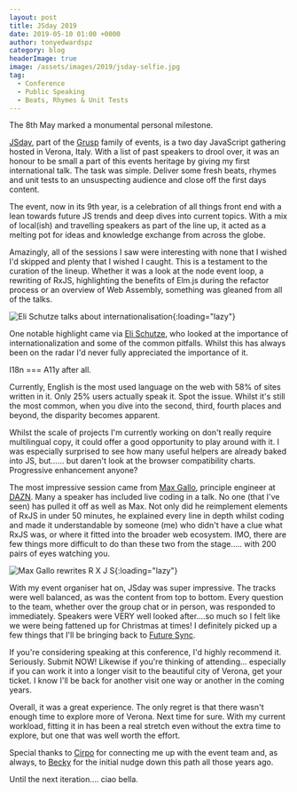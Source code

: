 ```yaml
---
layout: post
title: JSday 2019
date: 2019-05-10 01:00 +0000
author: tonyedwardspz
category: blog
headerImage: true
image: /assets/images/2019/jsday-selfie.jpg
tag:
  - Conference
  - Public Speaking
  - Beats, Rhymes & Unit Tests
---
```


The 8th May marked a monumental personal milestone.

[JSday](https://2019.jsday.it/), part of the [Grusp](https://www.grusp.org/it/) family of events, is a two day JavaScript gathering hosted in Verona, Italy. With a list of past speakers to drool over, it was an honour to be small a part of this events heritage by giving my first international talk. The task was simple. Deliver some fresh beats, rhymes and unit tests to an unsuspecting audience and close off the first days content.

The event, now in its 9th year, is a celebration of all things front end with a lean towards future JS trends and deep dives into current topics. With a mix of local(ish) and travelling speakers as part of the line up, it acted as a melting pot for ideas and knowledge exchange from across the globe.

Amazingly, all of the sessions I saw were interesting with none that I wished I'd skipped and plenty that I wished I caught. This is a testament to the curation of the lineup. Whether it was a look at the node event loop, a rewriting of RxJS, highlighting the benefits of Elm.js during the refactor process or an overview of Web Assembly, something was gleaned from all of the talks.

![Eli Schutze talks about internationalisation](/assets/images/2019/eli-schutze.jpg "Eli Schutze"){:loading="lazy"}

One notable highlight came via [Eli Schutze](https://twitter.com/elibelly), who looked at the importance of internationalization and some of the common pitfalls. Whilst this has always been on the radar I'd never fully appreciated the importance of it.

I18n === A11y after all.

Currently, English is the most used language on the web with 58% of sites written in it. Only 25% users actually speak it. Spot the issue. Whilst it's still the most common, when you dive into the second, third, fourth places and beyond, the disparity becomes apparent.

Whilst the scale of projects I'm currently working on don't really require multilingual copy, it could offer a good opportunity to play around with it. I was especially surprised to see how many useful helpers are already baked into JS, but…… but daren't look at the browser compatibility charts. Progressive enhancement anyone?

The most impressive session came from [Max Gallo](https://twitter.com/_maxgallo), principle engineer at [DAZN](https://twitter.com/dazneng). Many a speaker has included live coding in a talk. No one (that I've seen) has pulled it off as well as Max. Not only did he reimplement elements of RxJS in under 50 minutes, he explained every line in depth whilst coding and made it understandable by someone (me) who didn't have a clue what RxJS was, or where it fitted into the broader web ecosystem. IMO, there are few things more difficult to do than these two from the stage..... with 200 pairs of eyes watching you.

![Max Gallo rewrites R X J S](/assets/images/2019/max-gallo.jpg "Max Gallo"){:loading="lazy"}

With my event organiser hat on, JSday was super impressive. The tracks were well balanced, as was the content from top to bottom. Every question to the team, whether over the group chat or in person, was responded to immediately. Speakers were VERY well looked after….so much so I felt like we were being fattened up for Christmas at times! I definitely picked up a few things that I'll be bringing back to [Future Sync](https://futuresync.co.uk).

If you're considering speaking at this conference, I'd highly recommend it. Seriously. Submit NOW! Likewise if you're thinking of attending… especially if you can work it into a longer visit to the beautiful city of Verona, get your ticket. I know I'll be back for another visit one way or another in the coming years.

Overall, it was a great experience. The only regret is that there wasn't enough time to explore more of Verona. Next time for sure. With my current workload, fitting it in has been a real stretch even without the extra time to explore, but one that was well worth the effort.

Special thanks to [Cirpo](https://twitter.com/cirpo) for connecting me up with the event team and, as always, to [Becky](https://twitter.com/RyVeata) for the initial nudge down this path all those years ago.

Until the next iteration…. ciao bella.
